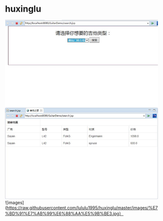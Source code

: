 # huxinglu
![images](https://raw.githubusercontent.com/lululu1995/huxinglu/master/images/%E7%BD%91%E7%AB%99%E6%88%AA%E5%9B%BE1.jpg)
![images](https://raw.githubusercontent.com/lululu1995/huxinglu/master/images/%E7%BD%91%E7%AB%99%E6%88%AA%E5%9B%BE2.jpg)
![images](https://raw.githubusercontent.com/lululu1995/huxinglu/master/images/%E7%BD%91%E7%AB%99%E6%88%AA%E5%9B%BE3.jpg）
